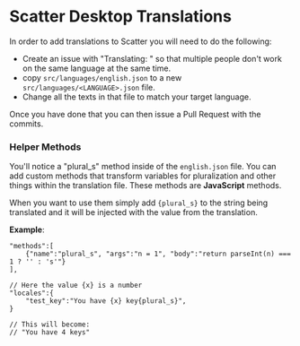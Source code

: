# Scatter Desktop Translations

In order to add translations to Scatter you will need to do the following:
- Create an issue with "Translating: <LANGUAGE>" so that multiple people don't work on the same language at the same time.
- copy `src/languages/english.json` to a new `src/languages/<LANGUAGE>.json` file.
- Change all the texts in that file to match your target language.

Once you have done that you can then issue a Pull Request with the commits.


### Helper Methods

You'll notice a "plural_s" method inside of the `english.json` file.
You can add custom methods that transform variables for pluralization and other things within
the translation file. These methods are **JavaScript** methods.

When you want to use them simply add `{plural_s}` to the string being translated and it
will be injected with the value from the translation.

**Example**:

```
"methods":[
    {"name":"plural_s", "args":"n = 1", "body":"return parseInt(n) === 1 ? '' : 's'"}
],

// Here the value {x} is a number
"locales":{
    "test_key":"You have {x} key{plural_s}",
}

// This will become:
// "You have 4 keys"
```
